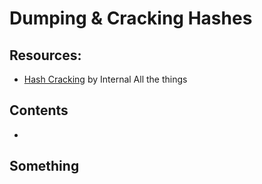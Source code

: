 # Dumping & Cracking Hashes

## Resources:
- [Hash Cracking](https://swisskyrepo.github.io/InternalAllTheThings/cheatsheets/hash-cracking/) by Internal All the things

## Contents
- []()

## Something
